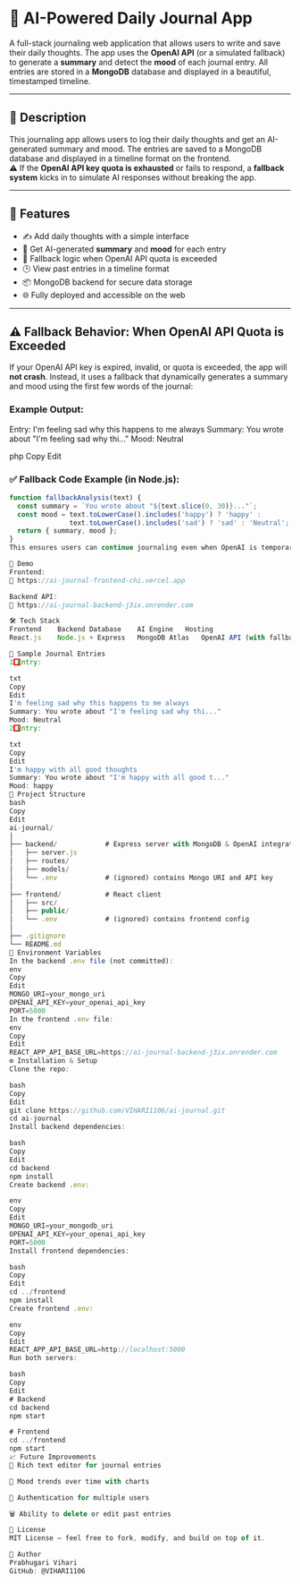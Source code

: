 # 🧠 AI-Powered Daily Journal App

A full-stack journaling web application that allows users to write and save their daily thoughts. The app uses the **OpenAI API** (or a simulated fallback) to generate a **summary** and detect the **mood** of each journal entry. All entries are stored in a **MongoDB** database and displayed in a beautiful, timestamped timeline.

---

## 🧠 Description

This journaling app allows users to log their daily thoughts and get an AI-generated summary and mood. The entries are saved to a MongoDB database and displayed in a timeline format on the frontend.  
⚠️ If the **OpenAI API key quota is exhausted** or fails to respond, a **fallback system** kicks in to simulate AI responses without breaking the app.

---

## 🚀 Features

- ✍️ Add daily thoughts with a simple interface
- 🤖 Get AI-generated **summary** and **mood** for each entry
- 🔁 Fallback logic when OpenAI API quota is exceeded
- 🕒 View past entries in a timeline format
- 📦 MongoDB backend for secure data storage
- 🌐 Fully deployed and accessible on the web

---

## ⚠️ Fallback Behavior: When OpenAI API Quota is Exceeded

If your OpenAI API key is expired, invalid, or quota is exceeded, the app will **not crash**. Instead, it uses a fallback that dynamically generates a summary and mood using the first few words of the journal:

### Example Output:
Entry: I'm feeling sad why this happens to me always
Summary: You wrote about "I'm feeling sad why thi..."
Mood: Neutral

php
Copy
Edit

### ✅ Fallback Code Example (in Node.js):
```js
function fallbackAnalysis(text) {
  const summary = `You wrote about "${text.slice(0, 30)}..."`;
  const mood = text.toLowerCase().includes('happy') ? 'happy' :
               text.toLowerCase().includes('sad') ? 'sad' : 'Neutral';
  return { summary, mood };
}
This ensures users can continue journaling even when OpenAI is temporarily unavailable.

📸 Demo
Frontend:
🔗 https://ai-journal-frontend-chi.vercel.app

Backend API:
🔗 https://ai-journal-backend-j3ix.onrender.com

🛠️ Tech Stack
Frontend	Backend	Database	AI Engine	Hosting
React.js	Node.js + Express	MongoDB Atlas	OpenAI API (with fallback)	Vercel + Render

🧪 Sample Journal Entries
1️⃣ Entry:

txt
Copy
Edit
I'm feeling sad why this happens to me always  
Summary: You wrote about "I'm feeling sad why thi..."  
Mood: Neutral
2️⃣ Entry:

txt
Copy
Edit
I'm happy with all good thoughts  
Summary: You wrote about "I'm happy with all good t..."  
Mood: happy
📁 Project Structure
bash
Copy
Edit
ai-journal/
│
├── backend/            # Express server with MongoDB & OpenAI integration
│   ├── server.js
│   ├── routes/
│   ├── models/
│   └── .env            # (ignored) contains Mongo URI and API key
│
├── frontend/           # React client
│   ├── src/
│   ├── public/
│   └── .env            # (ignored) contains frontend config
│
├── .gitignore
└── README.md
🧪 Environment Variables
In the backend .env file (not committed):
env
Copy
Edit
MONGO_URI=your_mongo_uri
OPENAI_API_KEY=your_openai_api_key
PORT=5000
In the frontend .env file:
env
Copy
Edit
REACT_APP_API_BASE_URL=https://ai-journal-backend-j3ix.onrender.com
⚙️ Installation & Setup
Clone the repo:

bash
Copy
Edit
git clone https://github.com/VIHARI1106/ai-journal.git
cd ai-journal
Install backend dependencies:

bash
Copy
Edit
cd backend
npm install
Create backend .env:

env
Copy
Edit
MONGO_URI=your_mongodb_uri
OPENAI_API_KEY=your_openai_api_key
PORT=5000
Install frontend dependencies:

bash
Copy
Edit
cd ../frontend
npm install
Create frontend .env:

env
Copy
Edit
REACT_APP_API_BASE_URL=http://localhost:5000
Run both servers:

bash
Copy
Edit
# Backend
cd backend
npm start

# Frontend
cd ../frontend
npm start
📈 Future Improvements
📝 Rich text editor for journal entries

🧮 Mood trends over time with charts

🔐 Authentication for multiple users

🗑️ Ability to delete or edit past entries

📜 License
MIT License — feel free to fork, modify, and build on top of it.

👤 Author
Prabhugari Vihari
GitHub: @VIHARI1106
